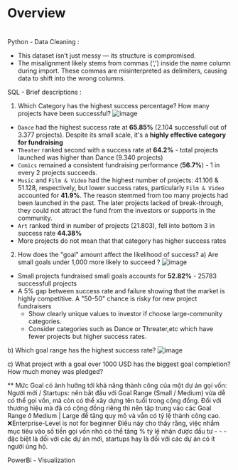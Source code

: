 # Overview

# 
Python - Data Cleaning :
- This dataset isn’t just messy — its structure is compromised.
- The misalignment likely stems from commas (',') inside the name column during import. These commas are misinterpreted as delimiters, causing data to shift into the wrong columns.

SQL - Brief descriptions :
1.  Which Category has the highest success percentage? How many projects have been successful?
![image](https://github.com/user-attachments/assets/b3de002d-eaac-486c-9c44-79f935acf337)
- `Dance` had the highest success rate at **65.85%** (2.104 successfull out of 3.377 projects). Despite its small scale, it's a **highly effective category for fundraising**
- `Theater` ranked second with a success rate at **64.2%** - total projects launched was higher than Dance (9.340 projects)
- `Comics` remained a consistent fundraising performance (**56.7%**) - 1 in every 2 projects succeeds.
- `Music` and `Film & Video` had the highest number of projects: 41.106 & 51.128, respectively, but lower success rates, particularly `Film & Video` accounted for **41.9%**. The reason stemmed from too many projects had been launched in the past. The later projects lacked of break-through, they could not attract the fund from the investors or supports in the community.
- `Art` ranked third in number of projects (21.803), fell into bottom 3 in success rate **44.38%**
- More projects do not mean that that category has higher success rates

2. How does the "goal" amount affect the likelihood of success?
a) Are small goals under 1,000 more likely to succeed ?
![image](https://github.com/user-attachments/assets/76e42d0c-e226-413f-8011-e89320dd8393)
- Small projects fundraised small goals accounts for **52.82%** - 25783 successfull projects
- A 5% gap between success rate and failure showing that the market is highly competitive. A "50-50" chance is risky for new project fundraisers
    - Show clearly unique values to investor if choose large-community categories.
    - Consider categories such as Dance or Threater,etc which have fewer projects but higher success rates.

b) Which goal range has the highest success rate?
 ![image](https://github.com/user-attachments/assets/c6154a2e-eed5-4f9c-8c85-4a1b21c48d4a)

c) What project with a goal over 1000 USD has the biggest goal completion? How much money was pledged?



** Mức Goal có ảnh hưởng tới khả năng thành công của một dự án gọi vốn:
Người mới / Startups: nên bắt đầu với Goal Range (Small / Medium) vừa dễ có thể gọi vốn, mà còn có thể xây dựng tên tuổi trong cộng đồng.
Đối với thương hiệu mà đã có cộng đồng riêng thì nên tập trung vào các Goal Range ở Medium | Large  để tăng quy mô và vẫn có tỷ lệ thành công cao.
❌Enterprise-Level is not for beginner
 Điều này cho thấy rằng, việc nhắm mục tiêu vào số tiền gọi vốn nhỏ có thể tăng % tỷ lệ nhận được đầu tư - - - đặc biệt là đối với các dự án mới, startups hay là đối với các dự án có ít người ủng hộ.
 









PowerBi - Visualization
